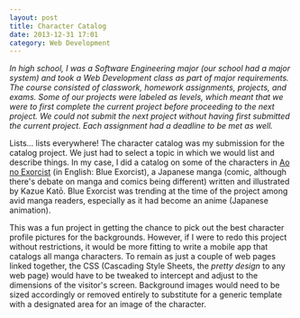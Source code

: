 ```yaml
---
layout: post
title: Character Catalog
date: 2013-12-31 17:01
category: Web Development
---
```


*In high school, I was a Software Engineering major (our school had a major system) and took a Web Development class as part of major requirements. The course consisted of classwork, homework assignments, projects, and exams. Some of our projects were labeled as levels, which meant that we were to first complete the current project before proceeding to the next project. We could not submit the next project without having first submitted the current project. Each assignment had a deadline to be met as well.*

Lists... lists everywhere! The character catalog was my submission for the catalog project. We just had to select a topic in which we would list and describe things. In my case, I did a catalog on some of the characters in [Ao no Exorcist](http://en.wikipedia.org/wiki/Blue_Exorcist) (in English: Blue Exorcist), a Japanese manga (comic, although there's debate on manga and comics being different) written and illustrated by Kazue Katō. Blue Exorcist was trending at the time of the project among avid manga readers, especially as it had become an anime (Japanese animation).

This was a fun project in getting the chance to pick out the best character profile pictures for the backgrounds. However, if I were to redo this project without restrictions, it would be more fitting to write a mobile app that catalogs all manga characters. To remain as just a couple of web pages linked together, the CSS (Cascading Style Sheets, the *pretty design* to any web page) would have to be tweaked to intercept and adjust to the dimensions of the visitor's screen. Background images would need to be sized accordingly or removed entirely to substitute for a generic template with a designated area for an image of the character.
